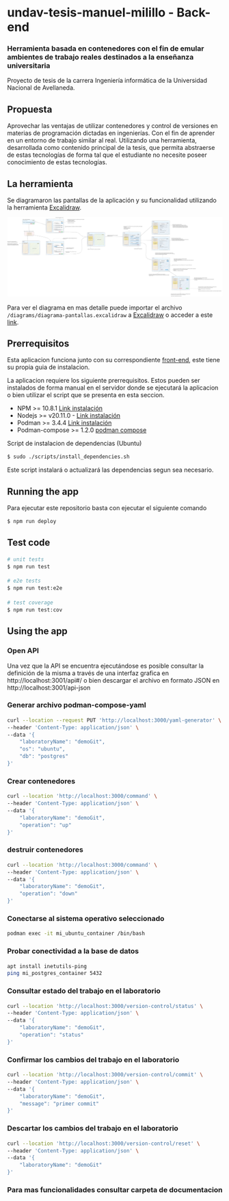 # undav-tesis-manuel-milillo - Back-end

### Herramienta basada en contenedores con el fin de emular ambientes de trabajo reales destinados a la enseñanza universitaria

 Proyecto de tesis de la carrera Ingeniería informática de la Universidad Nacional de Avellaneda.

## Propuesta

Aprovechar las ventajas de utilizar contenedores y control de versiones en materias de programación dictadas en ingenierías. Con el fin de aprender en un entorno de trabajo similar al real. Utilizando una herramienta, desarrollada como contenido principal de la tesis, que permita abstraerse de estas tecnologías de forma tal que el estudiante no necesite poseer conocimiento de estas tecnologías.


## La herramienta

Se diagramaron las pantallas de la aplicación y su funcionalidad utilizando la herramienta [Excalidraw](https://excalidraw.com). 

![Diagrama](/documentation/images/diagrama-pantallas.svg)

Para ver el diagrama en mas detalle puede importar el archivo `/diagrams/diagrama-pantallas.excalidraw` a [Excalidraw](https://excalidraw.com) o acceder a este [link](https://excalidraw.com/#json=utYk9w-Lt_lDz0vpjlv6j,tRiqt-LgAY7Is0AQR3Wu0w).



## Prerrequisitos


Esta aplicacion funciona junto con su correspondiente [front-end](https://github.com/mmilillo/undav-tesis-manuel-milillo-ui), este tiene su propia guia de instalacion.

La aplicacion requiere los siguiente prerrequisitos. Estos pueden ser instalados de forma manual en el servidor donde se ejecutará la aplicacion o bien utilizar el script que se presenta en esta seccion. 

* NPM >= 10.8.1 [Link instalación](https://docs.npmjs.com/downloading-and-installing-node-js-and-npm)
* Nodejs >= v20.11.0 - [Link instalación](https://nodejs.org/en/download/package-manager)
* Podman >= 3.4.4 [Link instalación](https://podman.io/docs/installation)
* Podman-compose >= 1.2.0 [podman compose](https://github.com/containers/podman-compose)


Script de instalacion de dependencias (Ubuntu)

```bash
$ sudo ./scripts/install_dependencies.sh
```
Este script instalará o actualizará las dependencias segun sea necesario.


## Running the app

Para ejecutar este repositorio basta con ejecutar el siguiente comando

```bash
$ npm run deploy
```

## Test code

```bash
# unit tests
$ npm run test

# e2e tests
$ npm run test:e2e

# test coverage
$ npm run test:cov
```

## Using the app

### Open API

Una vez que la API se encuentra ejecutándose es posible consultar la definición de la misma a través de una interfaz grafica en http://localhost:3001/api#/ o bien descargar el archivo en formato JSON en http://localhost:3001/api-json

### Generar archivo podman-compose-yaml

```bash
curl --location --request PUT 'http://localhost:3000/yaml-generator' \
--header 'Content-Type: application/json' \
--data '{
    "laboratoryName": "demoGit",
    "os": "ubuntu",
    "db": "postgres"
}'
```

### Crear contenedores

```bash
curl --location 'http://localhost:3000/command' \
--header 'Content-Type: application/json' \
--data '{
    "laboratoryName": "demoGit",
    "operation": "up"
}'
```

### destruir contenedores

```bash
curl --location 'http://localhost:3000/command' \
--header 'Content-Type: application/json' \
--data '{
    "laboratoryName": "demoGit",
    "operation": "down"
}'
```


### Conectarse al sistema operativo seleccionado 

```bash
podman exec -it mi_ubuntu_container /bin/bash
```

### Probar conectividad a la base de datos 

```bash
apt install inetutils-ping
ping mi_postgres_container 5432
```


### Consultar estado del trabajo en el laboratorio


```bash
curl --location 'http://localhost:3000/version-control/status' \
--header 'Content-Type: application/json' \
--data '{
    "laboratoryName": "demoGit",
    "operation": "status"
}'
```


### Confirmar los cambios del trabajo en el laboratorio

```bash
curl --location 'http://localhost:3000/version-control/commit' \
--header 'Content-Type: application/json' \
--data '{
    "laboratoryName": "demoGit",
    "message": "primer commit"
}'
```

### Descartar los cambios del trabajo en el laboratorio

```bash
curl --location 'http://localhost:3000/version-control/reset' \
--header 'Content-Type: application/json' \
--data '{
    "laboratoryName": "demoGit"
}'
```

### Para mas funcionalidades consultar carpeta de documentacion



